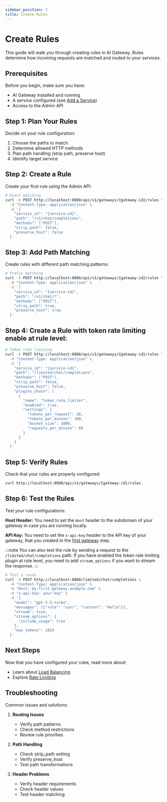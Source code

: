 ```yaml
---
sidebar_position: 7
title: Create Rules
---
```


# Create Rules

This guide will walk you through creating rules in AI Gateway. Rules determine how incoming requests are matched and routed to your services.

## Prerequisites

Before you begin, make sure you have:
- AI Gateway installed and running
- A service configured (see [Add a Service](./add-service.md))
- Access to the Admin API

## Step 1: Plan Your Rules

Decide on your rule configuration:
1. Choose the paths to match
2. Determine allowed HTTP methods
3. Plan path handling (strip path, preserve host)
4. Identify target service

## Step 2: Create a Rule

Create your first rule using the Admin API:

```bash
# Exact matching
curl -X POST http://localhost:8080/api/v1/gateways/{gateway-id}/rules \
  -H "Content-Type: application/json" \
  -d '{
    "service_id": "{service-id}",
    "path": "/v1/chat/completions",
    "methods": ["POST"],
    "strip_path": false,
    "preserve_host": false
  }'
```

## Step 3: Add Path Matching

Create rules with different path matching patterns:

```bash
# Prefix matching
curl -X POST http://localhost:8080/api/v1/gateways/{gateway-id}/rules \
  -H "Content-Type: application/json" \
  -d '{
    "service_id": "{service-id}",
    "path": "/v1/chat/*",
    "methods": ["POST"],
    "strip_path": true,
    "preserve_host": true
  }'
```

## Step 4: Create a Rule with token rate limiting enable at rule level:

```bash
# Token rate limiting
curl -X POST http://localhost:8080/api/v1/gateways/{gateway-id}/rules \
  -H "Content-Type: application/json" \
  -d '{
    "service_id": "{service-id}",
    "path": "/limited/chat/completions",
    "methods": ["POST"],
    "strip_path": false,
    "preserve_host": false,
    "plugins_chain": [
      {
        "name": "token_rate_limiter",
        "enabled": true,
        "settings": {
          "tokens_per_request": 20,
          "tokens_per_minute": 100,
          "bucket_size": 1000,
          "requests_per_minute": 60
        }
      }
    ]
  }'
```

## Step 5: Verify Rules

Check that your rules are properly configured:

```bash
curl http://localhost:8080/api/v1/gateways/{gateway-id}/rules
```

## Step 6: Test the Rules

Test your rule configurations:

**Host Header:** You need to set the `Host` header to the subdomain of your gateway in case you are running locally.

**API Key:** You need to set the `x-api-key` header to the API key of your gateway, that you created in the [first gateway](./first-gateway.md) step.

:::note
You can also test the rule by sending a request to the `/limited/chat/completions` path. If you have enabled the token rate limiting plugin at rule level, you need to add `stream_options` if you want to stream the response.
:::

```bash
# Test a route
curl -X POST http://localhost:8080/limited/chat/completions \
  -H "Content-Type: application/json" \
  -H "Host: my-first-gateway.example.com" \
  -H "x-api-key: your-key" \
  -d '{
    "model": "gpt-3.5-turbo",
    "messages": [{"role": "user", "content": "Hello"}],
    "stream": true,
    "stream_options": {
      "include_usage": true
    },
    "max_tokens": 1024
  }'
```

## Next Steps

Now that you have configured your rules, read more about:
- Learn about [Load Balancing](../load-balancing.md)
- Explore [Rate Limiting](./rate-limiting.md)

## Troubleshooting

Common issues and solutions:

1. **Routing Issues**
   - Verify path patterns
   - Check method restrictions
   - Review rule priorities

2. **Path Handling**
   - Check strip_path setting
   - Verify preserve_host
   - Test path transformations

3. **Header Problems**
   - Verify header requirements
   - Check header values
   - Test header matching 